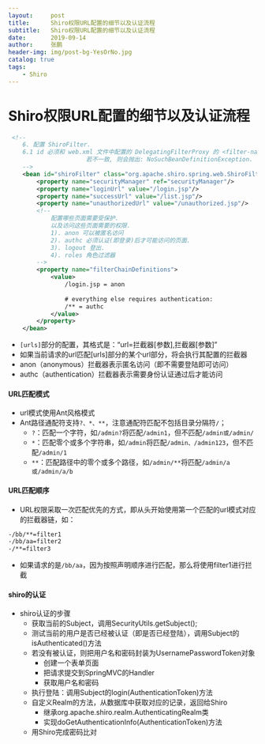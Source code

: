 ```yaml
---
layout:     post 
title:      Shiro权限URL配置的细节以及认证流程
subtitle:   Shiro权限URL配置的细节以及认证流程
date:       2019-09-14
author:     张鹏
header-img: img/post-bg-YesOrNo.jpg
catalog: true   
tags:                         
    - Shiro
---
```


# Shiro权限URL配置的细节以及认证流程

```xml
 <!--  
    6. 配置 ShiroFilter. 
    6.1 id 必须和 web.xml 文件中配置的 DelegatingFilterProxy 的 <filter-name> 一致.
                      若不一致, 则会抛出: NoSuchBeanDefinitionException. 因为 Shiro 会来 IOC 容器中查找和 <filter-name> 名字对应的 filter bean.
    -->     
    <bean id="shiroFilter" class="org.apache.shiro.spring.web.ShiroFilterFactoryBean">
        <property name="securityManager" ref="securityManager"/>
        <property name="loginUrl" value="/login.jsp"/>
        <property name="successUrl" value="/list.jsp"/>
        <property name="unauthorizedUrl" value="/unauthorized.jsp"/>
        <!--  
        	配置哪些页面需要受保护. 
        	以及访问这些页面需要的权限. 
        	1). anon 可以被匿名访问
        	2). authc 必须认证(即登录)后才可能访问的页面. 
        	3). logout 登出.
        	4). roles 角色过滤器
        -->
        <property name="filterChainDefinitions">
            <value>
                /login.jsp = anon
                
                # everything else requires authentication:
                /** = authc
            </value>
        </property>
    </bean>
```

- `[urls]`部分的配置，其格式是：“url=拦截器[参数],拦截器[参数]”
- 如果当前请求的url匹配[urls]部分的某个url部分，将会执行其配置的拦截器
- anon（anonymous）拦截器表示匿名访问（即不需要登陆即可访问）
- authc（authentication）拦截器表示需要身份认证通过后才能访问

#### URL匹配模式

- url模式使用Ant风格模式
- Ant路径通配符支持`?、*、**`，注意通配符匹配不包括目录分隔符`/`；
   - `?`：匹配一个字符，如`/admin?`将匹配`/admin1`，但不匹配`/admin或/admin/`
   - `*`：匹配零个或多个字符串，如`/admin`将匹配`/admin、/admin123`，但不匹配`/admin/1`
   - `**`：匹配路径中的零个或多个路径，如`/admin/**`将匹配`/admin/a或/admin/a/b`

#### URL匹配顺序

- URL权限采取一次匹配优先的方式，即从头开始使用第一个匹配的url模式对应的拦截器链，如：

```xml
-/bb/**=filter1
-/bb/aa=filter2
-/**=filter3
```
- 如果请求的是`/bb/aa`，因为按照声明顺序进行匹配，那么将使用filter1进行拦截

#### shiro的认证

- shiro认证的步骤
   - 获取当前的Subject，调用SecurityUtils.getSubject();
   - 测试当前的用户是否已经被认证（即是否已经登陆），调用Subject的isAuthenticated()方法
   - 若没有被认证，则把用户名和密码封装为UsernamePasswordToken对象
      - 创建一个表单页面
      - 把请求提交到SpringMVC的Handler
      - 获取用户名和密码
   - 执行登陆：调用Subject的login(AuthenticationToken)方法
   - 自定义Realm的方法，从数据库中获取对应的记录，返回给Shiro
      - 继承org.apache.shiro.realm.AuthenticatingRealm类
      - 实现doGetAuthenticationInfo(AuthenticationToken)方法
   - 用Shiro完成密码比对